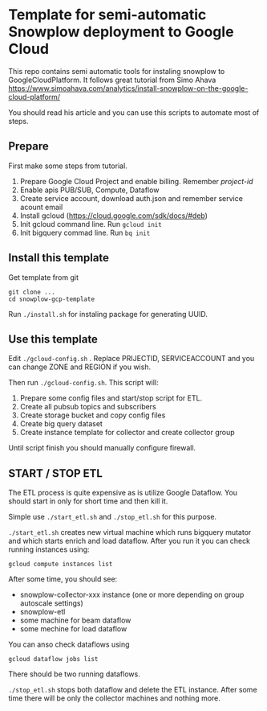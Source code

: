 # Template for semi-automatic Snowplow deployment to Google Cloud

This repo contains semi automatic tools for instaling snowplow to GoogleCloudPlatform. It follows great tutorial from Simo Ahava
https://www.simoahava.com/analytics/install-snowplow-on-the-google-cloud-platform/

You should read his article and you can use this scripts to automate most of steps.

## Prepare
First make some steps from tutorial.

1. Prepare Google Cloud Project and enable billing. Remember *project-id*
2. Enable apis PUB/SUB, Compute, Dataflow
3. Create service account, download auth.json and remember service acount email
4. Install gcloud (https://cloud.google.com/sdk/docs/#deb)
5. Init gcloud command line. Run `gcloud init`
6. Init bigquery commad line. Run `bq init`

## Install this template

Get template from git

```
git clone ...
cd snowplow-gcp-template
```

Run `./install.sh` for instaling package for generating UUID.

## Use this template

Edit `./gcloud-config.sh` . Replace PRIJECTID, SERVICEACCOUNT and you can change ZONE and REGION if you wish.

Then run `./gcloud-config.sh`. This script will:

1. Prepare some config files and start/stop script for ETL.
2. Create all pubsub topics and subscribers
3. Create storage bucket and copy config files
4. Create big query dataset
5. Create instance template for collector and create collector group

Until script finish you should manually configure firewall. 

## START / STOP ETL
The ETL process is quite expensive as is utilize Google Dataflow. You should start in only for short time and then kill it.

Simple use `./start_etl.sh` and `./stop_etl.sh` for this purpose.

`./start_etl.sh` creates new virtual machine which runs bigquery mutator and which starts enrich and load dataflow. After you run it you can check running instances using:

`gcloud compute instances list`

After some time, you should see:

* snowplow-collector-xxx instance (one or more depending on group autoscale settings)
* snowplow-etl
* some machine for beam dataflow
* some mechine for load dataflow

You can anso check dataflows using

`gcloud dataflow jobs list`

There should be two running dataflows.

`./stop_etl.sh` stops both dataflow and delete the ETL instance. After some time there will be only the collector machines and nothing more.




